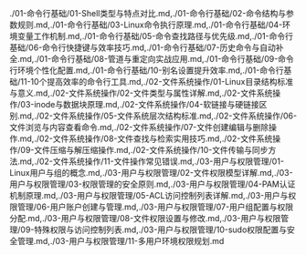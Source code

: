 ./01-命令行基础/01-Shell类型与特点对比.md,./01-命令行基础/02-命令结构与参数规则.md,./01-命令行基础/03-Linux命令执行原理.md,./01-命令行基础/04-环境变量工作机制.md,./01-命令行基础/05-命令查找路径与优先级.md,./01-命令行基础/06-命令行快捷键与效率技巧.md,./01-命令行基础/07-历史命令与自动补全.md,./01-命令行基础/08-管道与重定向实战应用.md,./01-命令行基础/09-命令行环境个性化配置.md,./01-命令行基础/10-别名设置提升效率.md,./01-命令行基础/11-10个提高效率的命令行工具.md,./02-文件系统操作/01-Linux目录结构标准与意义.md,./02-文件系统操作/02-文件类型与属性详解.md,./02-文件系统操作/03-inode与数据块原理.md,./02-文件系统操作/04-软链接与硬链接区别.md,./02-文件系统操作/05-文件系统层次结构标准.md,./02-文件系统操作/06-文件浏览与内容查看命令.md,./02-文件系统操作/07-文件创建编辑与删除操作.md,./02-文件系统操作/08-文件查找与检索实用技巧.md,./02-文件系统操作/09-文件压缩与解压缩操作.md,./02-文件系统操作/10-文件传输与同步方法.md,./02-文件系统操作/11-文件操作常见错误.md,./03-用户与权限管理/01-Linux用户与组的概念.md,./03-用户与权限管理/02-文件权限模型详解.md,./03-用户与权限管理/03-权限管理的安全原则.md,./03-用户与权限管理/04-PAM认证机制原理.md,./03-用户与权限管理/05-ACL访问控制列表详解.md,./03-用户与权限管理/06-用户账户创建与管理.md,./03-用户与权限管理/07-用户组配置与权限分配.md,./03-用户与权限管理/08-文件权限设置与修改.md,./03-用户与权限管理/09-特殊权限与访问控制列表.md,./03-用户与权限管理/10-sudo权限配置与安全管理.md,./03-用户与权限管理/11-多用户环境权限规划.md